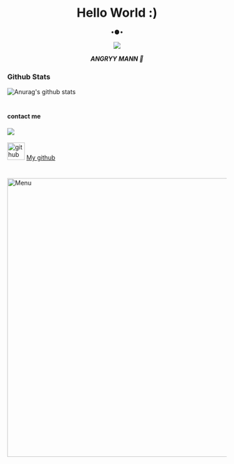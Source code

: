 <h1 align="center"> Hello World :) </h1>
<p align="center">
•●•
</p>

<p align="center">
<img src="https://j.top4top.io/p_2244au77z4.gif">
</p>
<p align="center">
<i> <b> ANGRYY MANN 🤟</b> </i>
</p

#
### Github Stats
![Anurag's github stats](https://github-readme-stats.vercel.app/api?username=angryymann&show_icons=true&theme=radical)<br>
#
#### contact me
[![](https://img.shields.io/badge/Facebook-blue?logo=Facebook&logoColor=blue&labelColor=white)](https://www.facebook.com/profile.php?id=100078689373767) <br><br>
[<img src='https://cdn.jsdelivr.net/npm/simple-icons@3.0.1/icons/github.svg' alt='github' height='40'>](https://github.com/angryymann) <a href="https://github.com/angryymann">My github</a>  
#
<img src="https://github.com/angryymann/blob/main/Ngentod/status_me_status_90e259db678545f49a41faf12e095d58.jpg" width="640" title="Menu" alt="Menu">
